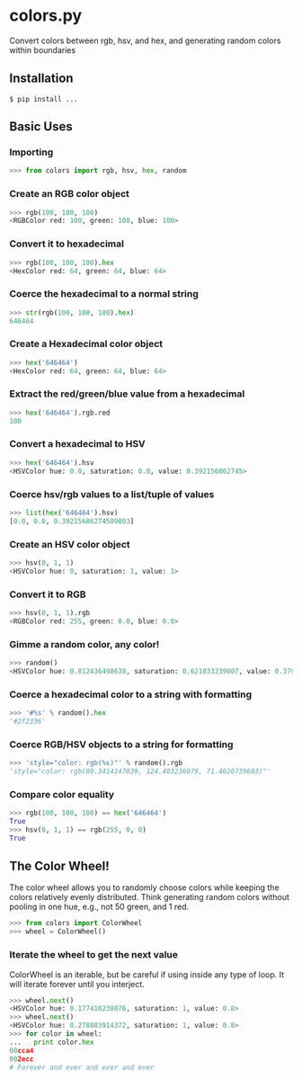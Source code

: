 # colors.py
Convert colors between rgb, hsv, and hex, and generating random colors within boundaries
## Installation
```$ pip install ...```
## Basic Uses
### Importing
```python
>>> from colors import rgb, hsv, hex, random
```
### Create an RGB color object
```python
>>> rgb(100, 100, 100)
<RGBColor red: 100, green: 100, blue: 100>
```
### Convert it to hexadecimal
```python
>>> rgb(100, 100, 100).hex
<HexColor red: 64, green: 64, blue: 64>
```
### Coerce the hexadecimal to a normal string
```python
>>> str(rgb(100, 100, 100).hex)
646464
```
### Create a Hexadecimal color object
```python
>>> hex('646464')
<HexColor red: 64, green: 64, blue: 64>
```
### Extract the red/green/blue value from a hexadecimal
```python
>>> hex('646464').rgb.red
100
```
### Convert a hexadecimal to HSV
```python
>>> hex('646464').hsv
<HSVColor hue: 0.0, saturation: 0.0, value: 0.392156862745>
```
### Coerce hsv/rgb values to a list/tuple of values
```python
>>> list(hex('646464').hsv)
[0.0, 0.0, 0.39215686274509803]
```
### Create an HSV color object
```python
>>> hsv(0, 1, 1)
<HSVColor hue: 0, saturation: 1, value: 1>
```
### Convert it to RGB
```python
>>> hsv(0, 1, 1).rgb
<RGBColor red: 255, green: 0.0, blue: 0.0>
```
### Gimme a random color, any color!
```python
>>> random()
<HSVColor hue: 0.812436498638, saturation: 0.621033239007, value: 0.379850638405>
```
### Coerce a hexadecimal color to a string with formatting
```python
>>> '#%s' % random().hex
'#2f2336'
```
### Coerce RGB/HSV objects to a string for formatting
```python
>>> 'style="color: rgb(%s)"' % random().rgb
'style="color: rgb(80.3414147839, 124.403236079, 71.4620739603)"'
```
### Compare color equality
```python
>>> rgb(100, 100, 100) == hex('646464')
True
>>> hsv(0, 1, 1) == rgb(255, 0, 0)
True
```
## The Color Wheel!
The color wheel allows you to randomly choose colors while keeping the colors relatively evenly distributed. Think generating random colors without pooling in one hue, e.g., not 50 green, and 1 red.
```python
>>> from colors import ColorWheel
>>> wheel = ColorWheel()
```
### Iterate the wheel to get the next value
ColorWheel is an iterable, but be careful if using inside any type of loop. It will iterate forever until you interject.
```python
>>> wheel.next()
<HSVColor hue: 0.177410230076, saturation: 1, value: 0.8>
>>> wheel.next()
<HSVColor hue: 0.278803914372, saturation: 1, value: 0.8>
>>> for color in wheel:
...   print color.hex
00cca4
002ecc
# Forever and ever and ever and ever
```